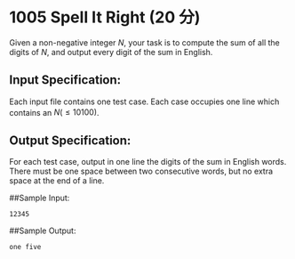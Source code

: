 # 1005 Spell It Right (20 分)

Given a non-negative integer $N$, your task is to compute the sum of all the digits of $N$, and output every digit of the sum in English.

## Input Specification:
Each input file contains one test case. Each case occupies one line which contains an $N (≤ 10^​100)$.

## Output Specification:
For each test case, output in one line the digits of the sum in English words. There must be one space between two consecutive words, but no extra space at the end of a line.

##Sample Input:
```
12345
```

##Sample Output:
```
one five
```
